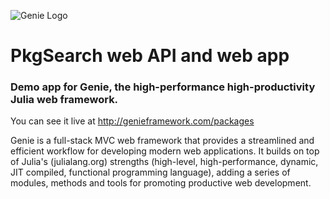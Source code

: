 ![Genie Logo](https://dl.dropboxusercontent.com/s/0dbiza50r63cvvc/genie_logo.png)

# PkgSearch web API and web app
### Demo app for Genie, the high-performance high-productivity Julia web framework.

You can see it live at http://genieframework.com/packages

Genie is a full-stack MVC web framework that provides a streamlined and efficient workflow for developing modern web applications. It builds on top of Julia's (julialang.org) strengths (high-level, high-performance, dynamic, JIT compiled, functional programming language), adding a series of modules, methods and tools for promoting productive web development.

